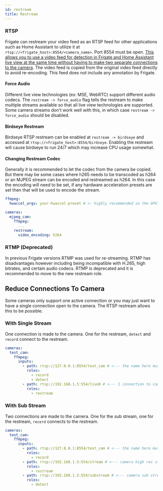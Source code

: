 ```yaml
---
id: restream
title: Restream
---
```


### RTSP

Frigate can restream your video feed as an RTSP feed for other applications such as Home Assistant to utilize it at `rtsp://<frigate_host>:8554/<camera_name>`. Port 8554 must be open. [This allows you to use a video feed for detection in Frigate and Home Assistant live view at the same time without having to make two separate connections to the camera](#reduce-connections-to-camera). The video feed is copied from the original video feed directly to avoid re-encoding. This feed does not include any annotation by Frigate.

#### Force Audio

Different live view technologies (ex: MSE, WebRTC) support different audio codecs. The `restream -> force_audio` flag tells the restream to make multiple streams available so that all live view technologies are supported. Some camera streams don't work well with this, in which case `restream -> force_audio` should be disabled.

#### Birdseye Restream

Birdseye RTSP restream can be enabled at `restream -> birdseye` and accessed at `rtsp://<frigate_host>:8554/birdseye`. Enabling the restream will cause birdseye to run 24/7 which may increase CPU usage somewhat.

#### Changing Restream Codec

Generally it is recommended to let the codec from the camera be copied. But there may be some cases where h265 needs to be transcoded as h264 or an MJPEG stream can be encoded and restreamed as h264. In this case the encoding will need to be set, if any hardware acceleration presets are set then that will be used to encode the stream.

```yaml
ffmpeg:
  hwaccel_args: your-hwaccel-preset # <- highly recommended so the GPU is used

cameras:
  mjpeg_cam:
    ffmpeg:
      ...
    restream:
      video_encoding: h264
```

### RTMP (Deprecated)

In previous Frigate versions RTMP was used for re-streaming. RTMP has disadvantages however including being incompatible with H.265, high bitrates, and certain audio codecs. RTMP is deprecated and it is recommended to move to the new restream role.

## Reduce Connections To Camera

Some cameras only support one active connection or you may just want to have a single connection open to the camera. The RTSP restream allows this to be possible.

### With Single Stream

One connection is made to the camera. One for the restream, `detect` and `record` connect to the restream.

```yaml
cameras:
  test_cam:
    ffmpeg:
      inputs:
        - path: rtsp://127.0.0.1:8554/test_cam # <--- the name here must match the name of the camera
          roles:
            - record
            - detect
        - path: rtsp://192.168.1.5:554/live0 # <--- 1 connection to camera stream
          roles:
            - restream
```

### With Sub Stream

Two connections are made to the camera. One for the sub stream, one for the restream, `record` connects to the restream.

```yaml
cameras:
  test_cam:
    ffmpeg:
      inputs:
        - path: rtsp://127.0.0.1:8554/test_cam # <--- the name here must match the name of the camera
          roles:
            - record
        - path: rtsp://192.168.1.5:554/stream # <--- camera high res stream
          roles:
            - restream
        - path: rtsp://192.168.1.5:554/substream # <--- camera sub stream
          roles:
            - detect
```
